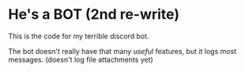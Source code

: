 # He's a BOT (2nd re-write)

This is the code for my terrible discord bot.

The bot doesn't really have that many *useful* features, but it logs most messages. (doesn't log file attachments yet)
